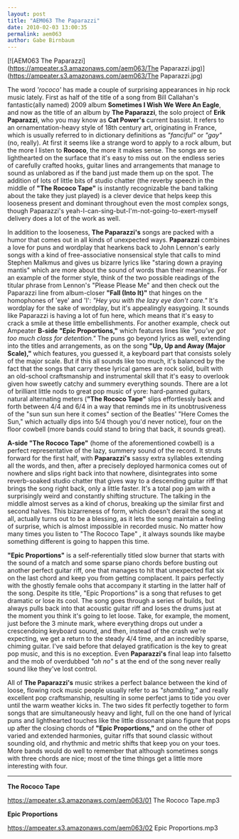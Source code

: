 ```yaml
---
layout: post
title: "AEM063 The Paparazzi"
date: 2010-02-03 13:00:35
permalink: aem063
author: Gabe Birnbaum
---
```

[![AEM063 The Paparazzi](https://ampeater.s3.amazonaws.com/aem063/The Paparazzi.jpg)](https://ampeater.s3.amazonaws.com/aem063/The Paparazzi.jpg)

The word _'rococo'_ has made a couple of surprising appearances in hip rock music lately. First as half of the title of a song from Bill Callahan's fantastic(ally named) 2009 album **Sometimes I Wish We Were An Eagle**, and now as the title of an album by **The Paparazzi**, the solo project of **Erik Paparazzi**, who you may know as **Cat Power's** current bassist. It refers to an ornamentation-heavy style of 18th century art, originating in France, which is usually referred to in dictionary definitions as _"fanciful"_ or _"gay"_ (no, really). At first it seems like a strange word to apply to a rock album, but the more I listen to **Rococo**, the more it makes sense. The songs are so lighthearted on the surface that it's easy to miss out on the endless series of carefully crafted hooks, guitar lines and arrangements that manage to sound as unlabored as if the band just made them up on the spot. The addition of lots of little bits of studio chatter (the reverby speech in the middle of **"The Rococo Tape"** is instantly recognizable the band talking about the take they just played) is a clever device that helps keep this looseness present and dominant throughout even the most complex songs, though Paparazzi's yeah-I-can-sing-but-I'm-not-going-to-exert-myself delivery does a lot of the work as well.

<!-- more -->

In addition to the looseness, **The Paparazzi's** songs are packed with a humor that comes out in all kinds of unexpected ways. **Paparazzi** combines a love for puns and wordplay that hearkens back to John Lennon's early songs with a kind of free-associative nonsensical style that calls to mind Stephen Malkmus and gives us bizarre lyrics like "staring down a praying mantis" which are more about the sound of words than their meanings. For an example of the former style, think of the two possible readings of the titular phrase from Lennon's "Please Please Me" and then check out the Paparazzi line from album-closer **"Fall (Into It)"** that hinges on the homophones of 'eye' and 'I': _"Hey you with the lazy eye don't care."_ It's wordplay for the sake of wordplay, but it's appealingly easygoing. It sounds like Paparazzi is having a lot of fun here, which means that it's easy to crack a smile at these little embellishments. For another example, check out Ampeater **B-side "Epic Proportions,"** which features lines like _"you've got too much class for detention."_ The puns go beyond lyrics as well, extending into the titles and arrangements, as on the song **"Up, Up and Away (Major Scale),"** which features, you guessed it, a keyboard part that consists solely of the major scale. But if this all sounds like too much, it's balanced by the fact that the songs that carry these lyrical games are rock solid, built with an old-school craftsmanship and instrumental skill that it's easy to overlook given how sweetly catchy and summery everything sounds. There are a lot of brilliant little nods to great pop music of yore: hard-panned guitars, natural alternating meters (**"The Rococo Tape"** slips effortlessly back and forth between 4/4 and 6/4 in a way that reminds me in its unobtrusiveness of the "sun sun sun here it comes" section of the Beatles' "Here Comes the Sun," which actually dips into 5/4 though you'd never notice), four on the floor cowbell (more bands could stand to bring that back, it sounds great).

**A-side "The Rococo Tape"** (home of the aforementioned cowbell) is a perfect representative of the lazy, summery sound of the record. It struts forward for the first half, with **Paparazzi's** sassy extra syllables extending all the words, and then, after a precisely deployed harmonica comes out of nowhere and slips right back into that nowhere, disintegrates into some reverb-soaked studio chatter that gives way to a descending guitar riff that brings the song right back, only a little faster. It's a total pop jam with a surprisingly weird and constantly shifting structure. The talking in the middle almost serves as a kind of chorus, breaking up the similar first and second halves. This bizarreness of form, which doesn't derail the song at all, actually turns out to be a blessing, as it lets the song maintain a feeling of surprise, which is almost impossible in recorded music. No matter how many times you listen to "The Rococo Tape" , it always sounds like maybe something different is going to happen this time.

**"Epic Proportions"** is a self-referentially titled slow burner that starts with the sound of a match and some sparse piano chords before busting out another perfect guitar riff, one that manages to hit that unexpected flat six on the last chord and keep you from getting complacent. It pairs perfectly with the ghostly female oohs that accompany it starting in the latter half of the song. Despite its title, "Epic Proportions" is a song that refuses to get dramatic or lose its cool. The song goes through a series of builds, but always pulls back into that acoustic guitar riff and loses the drums just at the moment you think it's going to let loose. Take, for example, the moment, just before the 3 minute mark, where everything drops out under a crescendoing keyboard sound, and then, instead of the crash we're expecting, we get a return to the steady 4/4 time, and an incredibly sparse, chiming guitar. I've said before that delayed gratification is the key to great pop music, and this is no exception. Even **Paparazzi's** final leap into falsetto and the mob of overdubbed _"oh no"_ s at the end of the song never really sound like they've lost control.

All of **The Paparazzi's** music strikes a perfect balance between the kind of loose, flowing rock music people usually refer to as _"shambling,"_ and really excellent pop craftsmanship, resulting in some perfect jams to tide you over until the warm weather kicks in. The two sides fit perfectly together to form songs that are simultaneously heavy and light, full on the one hand of lyrical puns and lighthearted touches like the little dissonant piano figure that pops up after the closing chords of **"Epic Proportions,"** and on the other of varied and extended harmonies, guitar riffs that sound classic without sounding old, and rhythmic and metric shifts that keep you on your toes. More bands would do well to remember that although sometimes songs with three chords are nice; most of the time things get a little more interesting with four.

---

**The Rococo Tape**

https://ampeater.s3.amazonaws.com/aem063/01 The Rococo Tape.mp3

**Epic Proportions**

https://ampeater.s3.amazonaws.com/aem063/02 Epic Proportions.mp3

